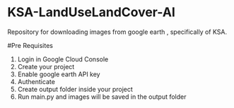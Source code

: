 # KSA-LandUseLandCover-AI

Repository for downloading images from google earth , specifically of KSA.

#Pre Requisites
1. Login in Google Cloud Console
2. Create your project
3. Enable google earth API key
4. Authenticate
5. Create output folder inside your project
6. Run main.py and images will be saved in the output folder